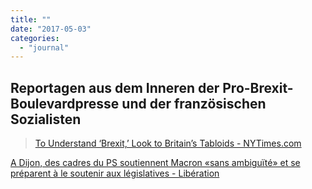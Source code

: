 ```yaml
---
title: ""
date: "2017-05-03"
categories: 
  - "journal"
---
```


## Reportagen aus dem Inneren der Pro-Brexit-Boulevardpresse und der französischen Sozialisten

> [To Understand ‘Brexit,’ Look to Britain’s Tabloids - NYTimes.com](https://mobile.nytimes.com/2017/05/02/world/europe/london-tabloids-brexit.html?smprod=nytcore-iphone&smid=nytcore-iphone-share&referer=http://m.facebook.com)

[A Dijon, des cadres du PS soutiennent Macron «sans ambiguïté» et se préparent à le soutenir aux législatives - Libération](http://www.liberation.fr/elections-presidentielle-legislatives-2017/2017/05/02/a-dijon-des-cadres-du-ps-soutiennent-macron-sans-ambiguite-et-se-preparent-a-le-soutenir-aux-legisla_1566873)
